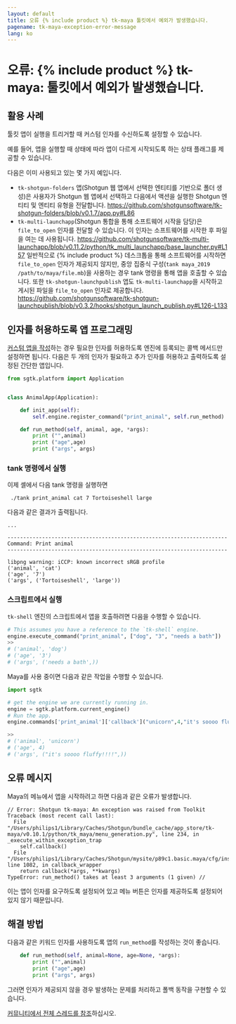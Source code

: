 ```yaml
---
layout: default
title: 오류 {% include product %} tk-maya 툴킷에서 예외가 발생했습니다.
pagename: tk-maya-exception-error-message
lang: ko
---
```


# 오류: {% include product %} tk-maya: 툴킷에서 예외가 발생했습니다.

## 활용 사례

툴킷 앱이 실행을 트리거할 때 커스텀 인자를 수신하도록 설정할 수 있습니다.

예를 들어, 앱을 실행할 때 상태에 따라 앱이 다르게 시작되도록 하는 상태 플래그를 제공할 수 있습니다.

다음은 이미 사용되고 있는 몇 가지 예입니다.

- `tk-shotgun-folders` 앱(Shotgun 웹 앱에서 선택한 엔티티를 기반으로 폴더 생성)은 사용자가 Shotgun 웹 앱에서 선택하고 다음에서 액션을 실행한 Shotgun 엔티티 및 엔티티 유형을 전달합니다.
   https://github.com/shotgunsoftware/tk-shotgun-folders/blob/v0.1.7/app.py#L86
- `tk-multi-launchapp`(Shotgun 통합을 통해 소프트웨어 시작을 담당)은 `file_to_open` 인자를 전달할 수 있습니다. 이 인자는 소프트웨어를 시작한 후 파일을 여는 데 사용됩니다.
   https://github.com/shotgunsoftware/tk-multi-launchapp/blob/v0.11.2/python/tk_multi_launchapp/base_launcher.py#L157
   일반적으로 {% include product %} 데스크톱을 통해 소프트웨어를 시작하면 `file_to_open` 인자가 제공되지 않지만, 중앙 집중식 구성(`tank maya_2019 /path/to/maya/file.mb`)을 사용하는 경우 tank 명령을 통해 앱을 호출할 수 있습니다.
   또한 `tk-shotgun-launchpublish` 앱도 `tk-multi-launchapp`을 시작하고 게시된 파일을 `file_to_open` 인자로 제공합니다.
   https://github.com/shotgunsoftware/tk-shotgun-launchpublish/blob/v0.3.2/hooks/shotgun_launch_publish.py#L126-L133

## 인자를 허용하도록 앱 프로그래밍

[커스텀 앱을 작성](https://developer.shotgridsoftware.com/2e5ed7bb/)하는 경우 필요한 인자를 허용하도록 엔진에 등록되는 콜백 메서드만 설정하면 됩니다.
다음은 두 개의 인자가 필요하고 추가 인자를 허용하고 출력하도록 설정된 간단한 앱입니다.

```python
from sgtk.platform import Application


class AnimalApp(Application):

    def init_app(self):
        self.engine.register_command("print_animal", self.run_method)

    def run_method(self, animal, age, *args):
        print ("",animal)
        print ("age",age)
        print ("args", args)
```

### tank 명령에서 실행

이제 셸에서 다음 tank 명령을 실행하면

```
 ./tank print_animal cat 7 Tortoiseshell large
```

다음과 같은 결과가 출력됩니다.

```
...

----------------------------------------------------------------------
Command: Print animal
----------------------------------------------------------------------

libpng warning: iCCP: known incorrect sRGB profile
('animal', 'cat')
('age', '7')
('args', ('Tortoiseshell', 'large'))
```
### 스크립트에서 실행

`tk-shell` 엔진의 스크립트에서 앱을 호출하려면 다음을 수행할 수 있습니다.

```python
# This assumes you have a reference to the `tk-shell` engine.
engine.execute_command("print_animal", ["dog", "3", "needs a bath"])
>>
# ('animal', 'dog')
# ('age', '3')
# ('args', ('needs a bath',))
```

Maya를 사용 중이면 다음과 같은 작업을 수행할 수 있습니다.

```python
import sgtk

# get the engine we are currently running in.
engine = sgtk.platform.current_engine()
# Run the app.
engine.commands['print_animal']['callback']("unicorn",4,"it's soooo fluffy!!!!")

>>
# ('animal', 'unicorn')
# ('age', 4)
# ('args', ("it's soooo fluffy!!!!",))
```

## 오류 메시지

Maya의 메뉴에서 앱을 시작하려고 하면 다음과 같은 오류가 발생합니다.

```
// Error: Shotgun tk-maya: An exception was raised from Toolkit
Traceback (most recent call last):
  File "/Users/philips1/Library/Caches/Shotgun/bundle_cache/app_store/tk-maya/v0.10.1/python/tk_maya/menu_generation.py", line 234, in _execute_within_exception_trap
    self.callback()
  File "/Users/philips1/Library/Caches/Shotgun/mysite/p89c1.basic.maya/cfg/install/core/python/tank/platform/engine.py", line 1082, in callback_wrapper
    return callback(*args, **kwargs)
TypeError: run_method() takes at least 3 arguments (1 given) //
```

이는 앱이 인자를 요구하도록 설정되어 있고 메뉴 버튼은 인자를 제공하도록 설정되어 있지 않기 때문입니다.

## 해결 방법

다음과 같은 키워드 인자를 사용하도록 앱의 `run_method`를 작성하는 것이 좋습니다.

```python
    def run_method(self, animal=None, age=None, *args):
        print ("",animal)
        print ("age",age)
        print ("args", args)
```
그러면 인자가 제공되지 않을 경우 발생하는 문제를 처리하고 폴백 동작을 구현할 수 있습니다.

[커뮤니티에서 전체 스레드를 참조](https://community.shotgridsoftware.com/t/custom-app-args/8893)하십시오.

